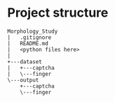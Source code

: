 # Project structure

```
Morphology_Study
|   .gitignore
|   README.md
|   <python files here>
|
+---dataset
|   +---captcha
|   \---finger
\---output
    +---captcha
    \---finger
```
